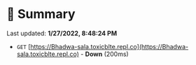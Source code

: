 # 📖 Summary
Last updated: **1/27/2022, 8:48:24 PM**

- `GET` [https://Bhadwa-sala.toxicblte.repl.co](https://Bhadwa-sala.toxicblte.repl.co) - **Down** (200ms)
